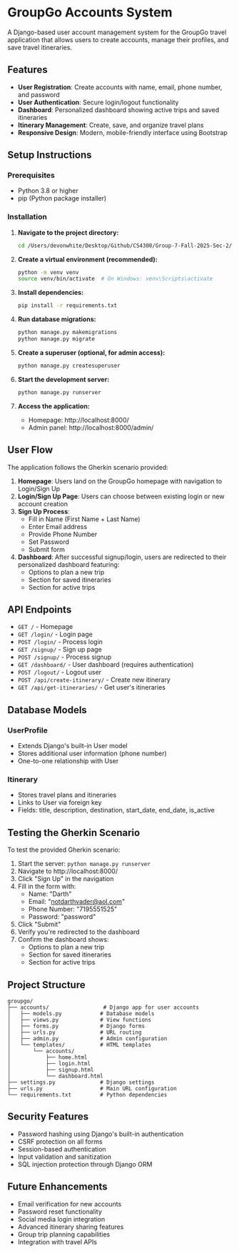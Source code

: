 # GroupGo Accounts System

A Django-based user account management system for the GroupGo travel application that allows users to create accounts, manage their profiles, and save travel itineraries.

## Features

- **User Registration**: Create accounts with name, email, phone number, and password
- **User Authentication**: Secure login/logout functionality
- **Dashboard**: Personalized dashboard showing active trips and saved itineraries
- **Itinerary Management**: Create, save, and organize travel plans
- **Responsive Design**: Modern, mobile-friendly interface using Bootstrap

## Setup Instructions

### Prerequisites

- Python 3.8 or higher
- pip (Python package installer)

### Installation

1. **Navigate to the project directory:**
   ```bash
   cd /Users/devonwhite/Desktop/Github/CS4300/Group-7-Fall-2025-Sec-2/groupgo
   ```

2. **Create a virtual environment (recommended):**
   ```bash
   python -m venv venv
   source venv/bin/activate  # On Windows: venv\Scripts\activate
   ```

3. **Install dependencies:**
   ```bash
   pip install -r requirements.txt
   ```

4. **Run database migrations:**
   ```bash
   python manage.py makemigrations
   python manage.py migrate
   ```

5. **Create a superuser (optional, for admin access):**
   ```bash
   python manage.py createsuperuser
   ```

6. **Start the development server:**
   ```bash
   python manage.py runserver
   ```

7. **Access the application:**
   - Homepage: http://localhost:8000/
   - Admin panel: http://localhost:8000/admin/

## User Flow

The application follows the Gherkin scenario provided:

1. **Homepage**: Users land on the GroupGo homepage with navigation to Login/Sign Up
2. **Login/Sign Up Page**: Users can choose between existing login or new account creation
3. **Sign Up Process**: 
   - Fill in Name (First Name + Last Name)
   - Enter Email address
   - Provide Phone Number
   - Set Password
   - Submit form
4. **Dashboard**: After successful signup/login, users are redirected to their personalized dashboard featuring:
   - Options to plan a new trip
   - Section for saved itineraries
   - Section for active trips

## API Endpoints

- `GET /` - Homepage
- `GET /login/` - Login page
- `POST /login/` - Process login
- `GET /signup/` - Sign up page
- `POST /signup/` - Process signup
- `GET /dashboard/` - User dashboard (requires authentication)
- `POST /logout/` - Logout user
- `POST /api/create-itinerary/` - Create new itinerary
- `GET /api/get-itineraries/` - Get user's itineraries

## Database Models

### UserProfile
- Extends Django's built-in User model
- Stores additional user information (phone number)
- One-to-one relationship with User

### Itinerary
- Stores travel plans and itineraries
- Links to User via foreign key
- Fields: title, description, destination, start_date, end_date, is_active

## Testing the Gherkin Scenario

To test the provided Gherkin scenario:

1. Start the server: `python manage.py runserver`
2. Navigate to http://localhost:8000/
3. Click "Sign Up" in the navigation
4. Fill in the form with:
   - Name: "Darth"
   - Email: "notdarthvader@aol.com"
   - Phone Number: "7195551525"
   - Password: "password"
5. Click "Submit"
6. Verify you're redirected to the dashboard
7. Confirm the dashboard shows:
   - Options to plan a new trip
   - Section for saved itineraries
   - Section for active trips

## Project Structure

```
groupgo/
├── accounts/                 # Django app for user accounts
│   ├── models.py            # Database models
│   ├── views.py             # View functions
│   ├── forms.py             # Django forms
│   ├── urls.py              # URL routing
│   ├── admin.py             # Admin configuration
│   └── templates/           # HTML templates
│       └── accounts/
│           ├── home.html
│           ├── login.html
│           ├── signup.html
│           └── dashboard.html
├── settings.py              # Django settings
├── urls.py                  # Main URL configuration
└── requirements.txt         # Python dependencies
```

## Security Features

- Password hashing using Django's built-in authentication
- CSRF protection on all forms
- Session-based authentication
- Input validation and sanitization
- SQL injection protection through Django ORM

## Future Enhancements

- Email verification for new accounts
- Password reset functionality
- Social media login integration
- Advanced itinerary sharing features
- Group trip planning capabilities
- Integration with travel APIs
